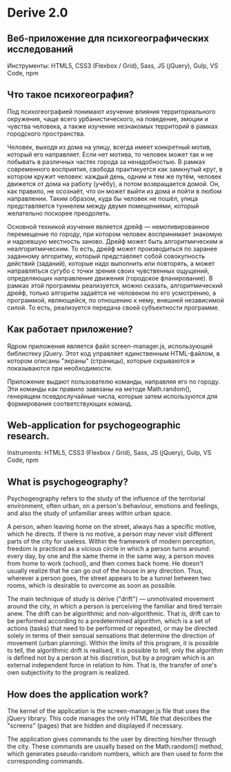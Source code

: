 # Derive 2.0

## Веб-приложение для психогеографических исследований

Инструменты: HTML5, CSS3 (Flexbox / Grid), Sass, JS (jQuery), Gulp, VS Code, npm

## Что такое психогеография?

Под психогеографией понимают изучение влияния территориального окружения, чаще всего урбанистического, на поведение, эмоции и чувства человека, а также изучение незнакомых территорий в рамках городского пространства.

Человек, выходя из дома на улицу, всегда имеет конкретный мотив, который его
 направляет. Если нет мотива, то человек может так и не побывать в различных частях города за
 ненадобностью. В рамках современного восприятия, свобода практикуется как замкнутый круг, в котором кружит
 человек: каждый день, одним и тем
 же путём, человек движется от дома на работу (учёбу), а потом возвращается
 домой. Он, как правило, не осознаёт, что он может выйти из дома и пойти
 в любом направлении. Таким образом, куда бы человек не пошёл, улица представляется туннелем между двумя
 помещениями, который желательно поскорее преодолеть.

Основной техникой изучения является дрейф — немотивированное перемещение по городу, при котором человек
 воспринимает знакомую и надоевшую местность заново.
 Дрейф может быть алгоритмическим и неалгоритмическим. То есть, дрейф может
 производиться по заранее заданному алгоритму, который представляет собой
 совокупность действий (заданий), которые надо выполнить или повторять, а может направляться сугубо с точки зрения
 своих чувственных ощущений, определяющих направление движения (городское фланирование). В рамках этой программы
 реализуется, можно сказать, алгоритмический дрейф,
 только алгоритм задаётся не человеком по его усмотрению, а программой, являющейся, по отношению к нему, внешней
 независимой силой. То есть, реализуется передача своей субъектности программе.
 
 ## Как работает приложение?

Ядром приложения является файл screen-manager.js, использующий библиотеку jQuery. Этот код управляет единственным HTML-файлом, в котором описаны "экраны" (страницы), которые скрываются и показываются при необходимости. 

Приложение выдают пользователю команды, направляя его по городу. Эти команды как правило завязаны на методе Math.random(), генерящем псевдослучайные числа, которые затем используются для формирования соответствующих команд.

 ## Web-application for psychogeographic research.
 
 Instruments: HTML5, CSS3 (Flexbox / Grid), Sass, JS (jQuery), Gulp, VS Code, npm
 
 ## What is psychogeography?
 
 Psychogeography refers to the study of the influence of the territorial environment, often urban, on a person's
 behaviour, emotions and feelings, and also the study of unfamiliar areas within urban space.
 
 A person, when leaving home on the street, always has a specific motive, which he directs. If there is no motive, a person may never  visit different parts of the city for
 useless. Within the framework of modern perception, freedom is practiced as a vicious circle in which a person
 turns around: every day, by one and the same theme
 in the same way, a person moves from home to work (school), and then comes back
 home. He doesn't usually realize that he can go out of the house
 in any direction. Thus, wherever a person goes, the street appears to be a tunnel between two rooms, which is
 desirable to overcome as soon as possible.

The main technique of study is dérive ("drift") — unmotivated movement around the city, in which a person
 is perceiving the familiar and tired terrain anew.
 The drift can be algorithmic and non-algorithmic. That is, drift can
 to be performed according to a predetermined algorithm, which is
 a set of actions (tasks) that need to be performed or repeated, or may be directed solely in terms of
 their sensual sensations that determine the direction of movement (urban planning). Within the limits of this
 program, it is possible to tell, the algorithmic drift is realised, it is possible to tell,
 only the algorithm is defined not by a person at his discretion, but by a program which is an external independent
 force in relation to him. That is, the transfer of one's own subjectivity to the program is realized.
 
 ## How does the application work?

The kernel of the application is the screen-manager.js file that uses the jQuery library. This code manages the only HTML file that describes the "screens" (pages) that are hidden and displayed if necessary. 

The application gives commands to the user by directing him/her through the city. These commands are usually based on the Math.random() method, which generates pseudo-random numbers, which are then used to form the corresponding commands.


